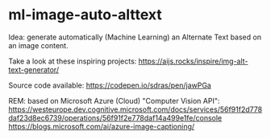 # ml-image-auto-alttext

Idea: generate automatically (Machine Learning) an Alternate Text based on an image content.

Take a look at these inspiring projects: https://aijs.rocks/inspire/img-alt-text-generator/

Source code available: https://codepen.io/sdras/pen/jawPGa

REM: based on Microsoft Azure (Cloud) "Computer Vision API": https://westeurope.dev.cognitive.microsoft.com/docs/services/56f91f2d778daf23d8ec6739/operations/56f91f2e778daf14a499e1fe/console https://blogs.microsoft.com/ai/azure-image-captioning/
